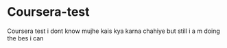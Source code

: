 # Coursera-test
Coursera test
i dont know mujhe kais kya karna chahiye but still i a m doing the bes i can
